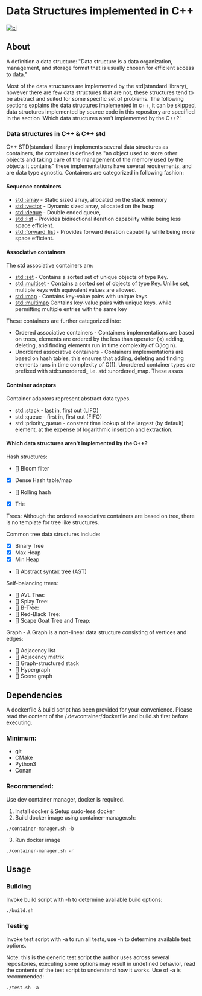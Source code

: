 # Data Structures implemented in C++ 

[![ci](https://github.com/krogk/cpp-data-structures/actions/workflows/ci.yml/badge.svg)](https://github.com/krogk/cpp-data-structures/actions/workflows/ci.yml)

## About

A definition a data structure: "Data structure is a data organization, management, and storage format that is usually chosen for efficient access to data."

Most of the data structures are implemented by the std(standard library), however there are few data structures that are not, these structures tend to be abstract and suited for some specific set of problems. The following sections explains the data structures implemented in c++, it can be skipped, data structures implemented by source code in this repository are specified in the section 'Which data structures aren't implemented by the C++?'. 

### Data structures in C++ & C++ std

C++ STD(standard library) implements several data structures as containers, the container is defined as "an object used to store other objects and taking care of the management of the memory used by the objects it contains" these implementations have several requirements, and are data type agnostic. Containers are categorized in following fashion:

#### Sequence containers

* [std::array](https://en.cppreference.com/w/cpp/container/array) - Static sized array, allocated on the stack memory
* [std::vector](https://en.cppreference.com/w/cpp/container/vector) - Dynamic sized array, allocated on the heap
* [std::deque](https://en.cppreference.com/w/cpp/container/deque) -  Double ended queue, 
* [std::list](https://en.cppreference.com/w/cpp/container/list) - Provides bidirectional iteration capability while being less space efficient. 
* [std::forward_list](https://en.cppreference.com/w/cpp/container/forward_list) - Provides forward iteration capability while being more space efficient.

#### Associative containers

The std associative containers are:
* [std::set](https://en.cppreference.com/w/cpp/container/set) - Contains a sorted set of unique objects of type Key.
* [std::multiset](https://en.cppreference.com/w/cpp/container/multiset) - Contains a sorted set of objects of type Key. Unlike set, multiple keys with equivalent values are allowed.
* [std::map](https://en.cppreference.com/w/cpp/container/map) - Contains key-value pairs with unique keys.
* [std::multimap](https://en.cppreference.com/w/cpp/container/multimap) Contains key-value pairs with unique keys. while permitting multiple entries with the same key

These containers are further categorized into:
* Ordered associative containers - Containers implementations are based on trees, elements are ordered by the less than operator (<) adding,
deleting, and finding elements run in time complexity of O(log n).
* Unordered associative containers - Containers implementations are based on hash tables, this ensures that adding, deleting and finding elements runs in time complexity of O(1). Unordered container types are prefixed with std::unordered_ i.e. std::unordered_map.
These assos

####  Container adaptors
Container adaptors represent abstract data types.

* std::stack - last in, first out (LIFO)
* std::queue - first in, first out (FIFO)
* std::priority_queue - constant time lookup of the largest (by default) element, at the expense of logarithmic insertion and extraction.

####  Which data structures aren't implemented by the C++?

Hash structures:
* [] Bloom filter
* [x] Dense Hash table/map
* [] Rolling hash
* [x] Trie

Trees:
Although the ordered associative containers are based on tree, there is no template for tree like structures.

Common tree data structures include:
* [x] Binary Tree
* [x] Max Heap
* [x] Min Heap
* [] Abstract syntax tree (AST)

Self-balancing trees:
* [] AVL Tree:
* [] Splay Tree:
* [] B-Tree:
* [] Red-Black Tree:
* [] Scape Goat Tree and Treap:

Graph - A Graph is a non-linear data structure consisting of vertices and edges:
* [] Adjacency list
* [] Adjacency matrix
* [] Graph-structured stack
* [] Hypergraph
* [] Scene graph

## Dependencies

A dockerfile & build script has been provided for your convenience.
Please read the content of the /.devcontainer/dockerfile and build.sh first before executing.

### Minimum: 
* git
* CMake
* Python3
* Conan

### Recommended:
Use dev container manager, docker is required. 

1. Install docker & Setup sudo-less docker
2. Build docker image using container-manager.sh:
```
./container-manager.sh -b
```
3. Run docker image
```
./container-manager.sh -r
```

## Usage

### Building
Invoke build script with -h to determine available build options:
```
./build.sh
```
### Testing
Invoke test script with -a to run all tests, use -h to determine available test options. 

Note: this is the generic test script the author uses across several repositories, executing some options may result in undefined behavior, read the contents of the test script to understand how it works. Use of -a is recommended:
```
./test.sh -a
```